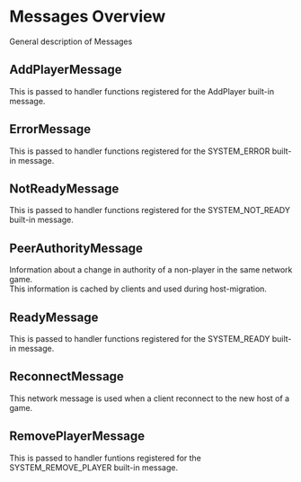 # Messages Overview

General description of Messages

## AddPlayerMessage
This is passed to handler functions registered for the AddPlayer built-in message.
    
## ErrorMessage
This is passed to handler functions registered for the SYSTEM_ERROR built-in message.

## NotReadyMessage
This is passed to handler functions registered for the SYSTEM_NOT_READY built-in message.

## PeerAuthorityMessage
Information about a change in authority of a non-player in the same network game.  
This information is cached by clients and used during host-migration.

## ReadyMessage
This is passed to handler functions registered for the SYSTEM_READY built-in message.

## ReconnectMessage
This network message is used when a client reconnect to the new host of a game.

## RemovePlayerMessage
This is passed to handler funtions registered for the SYSTEM_REMOVE_PLAYER built-in message.

